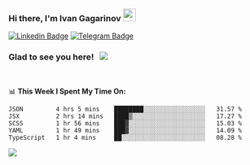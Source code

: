 ### Hi there, I'm Ivan Gagarinov <img src="https://media.giphy.com/media/hvRJCLFzcasrR4ia7z/giphy.gif" width="25px">

[![Linkedin Badge](https://img.shields.io/badge/-LinkedIn-0e76a8?style=flat-square&logo=Linkedin&logoColor=white)](https://linkedin.com/in/ivan-gagarinov-142ba3141/)
[![Telegram Badge](https://img.shields.io/badge/-Telegram-0088cc?style=flat-square&logo=Telegram&logoColor=white)](https://t.me/igagarinov)

### Glad to see you here! &nbsp; ![](https://visitor-badge.glitch.me/badge?page_id=dzencot.dzencot)

</br>

📊 **This Week I Spent My Time On:**
<!--START_SECTION:waka-->
```text
JSON         4 hrs 5 mins    ████████░░░░░░░░░░░░░░░░░   31.57 % 
JSX          2 hrs 14 mins   ████▒░░░░░░░░░░░░░░░░░░░░   17.27 % 
SCSS         1 hr 56 mins    ███▓░░░░░░░░░░░░░░░░░░░░░   15.03 % 
YAML         1 hr 49 mins    ███▓░░░░░░░░░░░░░░░░░░░░░   14.09 % 
TypeScript   1 hr 4 mins     ██░░░░░░░░░░░░░░░░░░░░░░░   08.28 % 
```
<!--END_SECTION:waka-->

[![](https://github-readme-stats.vercel.app/api?username=dzencot&theme=gruvbox)](https://github.com/dzencot)
